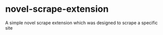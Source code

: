 # novel-scrape-extension
A simple novel scrape extension which was designed to scrape a specific site
